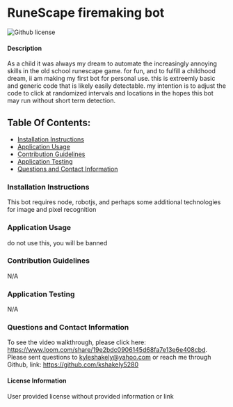 # RuneScape firemaking bot
![Github license](https://img.shields.io/badge/license-Other-blue.svg)
#### Description
As a child it was always my dream to automate the increasingly annoying skills in the old school runescape game. for fun, and to fulfill a childhood dream, ii am making my first bot for personal use. this is extreemly basic and generic code  that is likely easily detectable. my intention is to adjust the code to click at randomized intervals and locations in the hopes this bot may run without short term detection.
## Table Of Contents:
* [Installation Instructions](#install)
* [Application Usage](#usage)
* [Contribution Guidelines](#guidelines)
* [Application Testing](#test)
* [Questions and Contact Information](#contact)
### Installation Instructions <a name="install"></a>
This bot requires node, robotjs, and perhaps some additional technologies for image and pixel recognition
### Application Usage <a name="usage"></a>
do not use this, you will be banned
### Contribution Guidelines <a name="guidelines"></a>
N/A
### Application Testing <a name="test"></a>
N/A
### Questions and Contact Information <a name="contact"></a>
To see the video walkthrough, please click here: https://www.loom.com/share/19e2bdc0906145d68fa7e13e6e408cbd. Please sent questions to kyleshakely@yahoo.com or reach me through Github, link: https://github.com/kshakely5280
#### License Information <a name="license"></a>
User provided license without provided information or link
